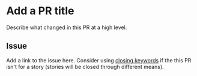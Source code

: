 # Add a PR title

Describe what changed in this PR at a high level.

## Issue

Add a link to the issue here.  Consider using
[closing keywords](https://docs.github.com/en/issues/tracking-your-work-with-issues/linking-a-pull-request-to-an-issue)
if the this PR isn't for a story (stories will be closed through different means).
